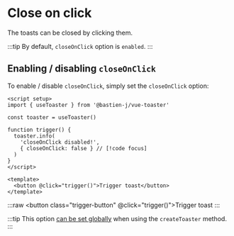 # Close on click

The toasts can be closed by clicking them.

:::tip
By default, `closeOnClick` option is `enabled`.
:::

## Enabling / disabling `closeOnClick`

To enable / disable `closeOnClick`, simply set the `closeOnClick` option:

```vue
<script setup>
import { useToaster } from '@bastien-j/vue-toaster'

const toaster = useToaster()

function trigger() {
  toaster.info(
    'closeOnClick disabled!',
    { closeOnClick: false } // [!code focus]
  )
}
</script>

<template>
  <button @click="trigger()">Trigger toast</button>
</template>
```

<script setup>
import { useToaster } from '../../src/toaster'

const toaster = useToaster()

function trigger() {
  toaster.info(
    'closeOnClick disabled!',
    { closeOnClick: false }
  )
}
</script>
:::raw
<ClientOnly>
  <button class="trigger-button" @click="trigger()">Trigger toast</button>
</ClientOnly>
:::

:::tip
This option [can be set globally](./conf-global-vs-local#global-configuration) when using the `createToaster` method.
:::

<style scoped>
.trigger-button {
  background-color: #0c8581;
  padding: 5px 7px;
  border-radius: 5px;
  color: white;
  font-size: 16px;
}
</style>